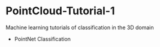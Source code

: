 # PointCloud-Tutorial-1
Machine learning tutorials of classification in the 3D domain

- PointNet Classification
